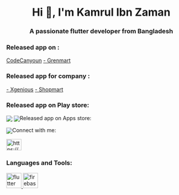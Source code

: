 <h1 align="center">Hi 👋, I'm Kamrul Ibn Zaman</h1>
<h3 align="center">A passionate flutter developer from Bangladesh</h3>

<h3 align="left">Released app on :</h3><a href="https://codecanyon.net/item/grenmart-laravel-ecommerce-shop-flutter-app/40188895">CodeCanyoun</a>
<a href="https://codecanyon.net/item/grenmart-laravel-ecommerce-shop-flutter-app/40188895">- Grenmart</a>


<h3 align="left">Released app for company :</h3><a href="https://xgenious.com">- Xgenious</a>
<a href="https://i.postimg.cc/T1tXSSGK/i-Phone-12-Pro-3.webp">- Shopmart</a>

<h3 align="left">Released app on Play store:</h3> 
<p align="left">
<img align="center" src="https://i.postimg.cc/sfwKBygk/314627208-1998699590341332-1190079230480457434-n.jpg" 
<p align="left">
<img align="center" src="https://i.postimg.cc/8cKbxdYp/image-11.jpg" 
     
 <h3 align="left">Released app on Apps store:</h3> 
<p align="left">
<img align="center" src="https://i.postimg.cc/m2nwwwMV/325412168-511378201059727-7233546358729569567-n.png" 

<h3 align="left">Connect with me:</h3>
<p align="left">
<a href="https://fb.com/https://www.facebook.com/kamrulibnzaman" target="blank"><img align="center" src="https://raw.githubusercontent.com/rahuldkjain/github-profile-readme-generator/master/src/images/icons/Social/facebook.svg" alt="https://www.facebook.com/kamrulibnzaman" height="30" width="40" /></a>
</p>

<h3 align="left">Languages and Tools:</h3>
<p align="left"> <a href="https://flutter.dev" target="_blank" rel="noreferrer"> <img src="https://www.vectorlogo.zone/logos/flutterio/flutterio-icon.svg" alt="flutter" width="40" height="40"/> </a> <a href="https://firebase.google.com/" target="_blank" rel="noreferrer"> <img src="https://www.vectorlogo.zone/logos/firebase/firebase-icon.svg" alt="firebase" width="40" height="40"/> </a>  </p>

